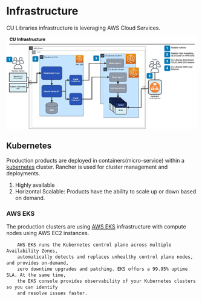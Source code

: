 # Infrastructure

CU Libraries infrastructure is leveraging AWS Cloud Services. 

![Default Infrasturcture](infrastructure.jpg)

## Kubernetes

Production products are deployed in containers(micro-service) within a [kubernetes](https://kubernetes.io/docs/concepts/overview/what-is-kubernetes/) cluster. Rancher is used for cluster management and deployments.

1. Highly available 
2. Horizontal Scalable: Products have the ability to scale up or down based on demand.

### AWS EKS

The production clusters are using [AWS EKS](https://aws.amazon.com/eks) infrastructure with compute nodes using AWS EC2 instances.

        AWS EKS runs the Kubernetes control plane across multiple Availability Zones,
        automatically detects and replaces unhealthy control plane nodes, and provides on-demand, 
        zero downtime upgrades and patching. EKS offers a 99.95% uptime SLA. At the same time, 
        the EKS console provides observability of your Kubernetes clusters so you can identify 
        and resolve issues faster.

